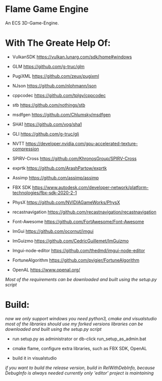 # Flame Game Engine
An ECS 3D-Game-Engine.

# With The Greate Help Of:

- VulkanSDK https://vulkan.lunarg.com/sdk/home#windows

- GLM https://github.com/g-truc/glm

- PugiXML https://github.com/zeux/pugixml

- NJson https://github.com/nlohmann/json

- cppcodec https://github.com/tplgy/cppcodec

- stb https://github.com/nothings/stb

- msdfgen https://github.com/Chlumsky/msdfgen

- SHA1 https://github.com/vog/sha1

- GLI https://github.com/g-truc/gli

- NVTT https://developer.nvidia.com/gpu-accelerated-texture-compression

- SPIRV-Cross https://github.com/KhronosGroup/SPIRV-Cross

- exprtk https://github.com/ArashPartow/exprtk

- Assimp https://github.com/assimp/assimp

- FBX SDK https://www.autodesk.com/developer-network/platform-technologies/fbx-sdk-2020-2-1

- PhysX https://github.com/NVIDIAGameWorks/PhysX

- recastnavigation https://github.com/recastnavigation/recastnavigation

- Font-Awesome https://github.com/FortAwesome/Font-Awesome

- ImGui https://github.com/ocornut/imgui

- ImGuizmo https://github.com/CedricGuillemet/ImGuizmo

- Imgui-node-editor https://github.com/thedmd/imgui-node-editor

- FortuneAlgorithm https://github.com/pvigier/FortuneAlgorithm

- OpenAL https://www.openal.org/

*Most of the requirements can be downloaded and built using the setup.py script*

# Build:

*now we only support windows*
*you need python3, cmake and visualstudio*
*most of the libraries should use my forked versions*
*libraries can be downloaded and built using the setup.py script*

- run setup.py as administrator or db-click run_setup_as_admin.bat

- cmake flame, configure extra libraries, such as FBX SDK, OpenAL

- build it in visualstudio

*if you want to build the release version, build in RelWithDebInfo, because DebugInfo is always needed*
*currently only 'editor' project is maintaining*